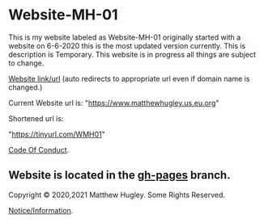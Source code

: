 # Website-MH-01
This is my website labeled as Website-MH-01 originally started with a website on 6-6-2020 this is the most updated version currently. This is description is Temporary. This website is in progress all things are subject to change.

[Website link/url](https://mhmatthewhugley.github.io/Website-MH-01) (auto redirects to appropriate url even if domain name is changed.)

Current Website url is: "https://www.matthewhugley.us.eu.org"

Shortened url is:

"https://tinyurl.com/WMH01"

[Code Of Conduct](./CODE_OF_CONDUCT.md).

## Website is located in the [gh-pages](https://github.com/mhmatthewhugley/website-mh-01/tree/gh-pages) branch.

Copyright © 2020,2021 Matthew Hugley. Some Rights Reserved.

[Notice/Information](./gh-pages/NOTICE.txt).
